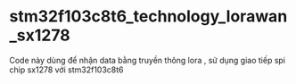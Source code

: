 # stm32f103c8t6_technology_lorawan_sx1278

Code này dùng để nhận data bằng truyền thông lora , sử dụng giao tiếp spi chip sx1278 với stm32f103c8t6
